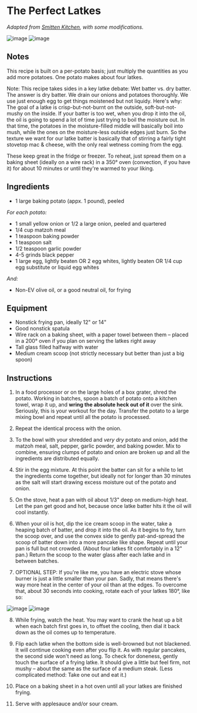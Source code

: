 # The Perfect Latkes

_Adapted from [Smitten Kitchen](https://smittenkitchen.com/2008/12/potato-pancakes-latkes/), with some modifications._

![image](/img/latkesfrying.png)
![image](/img/latkesdone.png)

## Notes

This recipe is built on a per-potato basis; just multiply the quantities as you add more potatoes. One potato makes about four latkes.

Note: This recipe takes sides in a key latke debate: Wet batter vs. dry batter. The answer is dry batter. We drain our onions and potatoes thoroughly. We use just enough egg to get things moistened but not liquidy. Here's why: The goal of a latke is crisp-but-not-burnt on the outside, soft-but-not-mushy on the inside. If your batter is too wet, when you drop it into the oil, the oil is going to spend a lot of time just trying to boil the moisture out. In that time, the potatoes in the moisture-filled middle will basically boil into mush, while the ones on the moisture-less outside edges just burn. So the texture we want for our latke batter is basically that of stirring a fairly tight stovetop mac & cheese, with the only real wetness coming from the egg.

These keep great in the fridge or freezer. To reheat, just spread them on a baking sheet (ideally on a wire rack) in a 350° oven (convection, if you have it) for about 10 minutes or until they're warmed to your liking.

## Ingredients

- 1 large baking potato (appx. 1 pound), peeled

_For each potato:_

- 1 small yellow onion or 1/2 a large onion, peeled and quartered
- 1/4 cup matzoh meal
- 1 teaspoon baking powder
- 1 teaspoon salt
- 1/2 teaspoon garlic powder
- 4-5 grinds black pepper
- 1 large egg, lightly beaten OR 2 egg whites, lightly beaten OR 1/4 cup egg substitute or liquid egg whites

_And:_

- Non-EV olive oil, or a good neutral oil, for frying

## Equipment

- Nonstick frying pan, ideally 12" or 14"
- Good nonstick spatula
- Wire rack on a baking sheet, with a paper towel between them – placed in a 200° oven if you plan on serving the latkes right away
- Tall glass filled halfway with water
- Medium cream scoop (not strictly necessary but better than just a big spoon)

## Instructions

1. In a food processor or on the large holes of a box grater, shred the potato. Working in batches, spoon a batch of potato onto a kitchen towel, wrap it up, and **wring the absolute heck out of it** over the sink. Seriously, this is your workout for the day. Transfer the potato to a large mixing bowl and repeat until all the potato is processed.

2. Repeat the identical process with the onion.

3. To the bowl with your shredded and _very dry_ potato and onion, add the matzoh meal, salt, pepper, garlic powder, and baking powder. Mix to combine, ensuring clumps of potato and onion are broken up and all the ingredients are distributed equally.

4. Stir in the egg mixture. At this point the batter can sit for a while to let the ingredients come together, but ideally not for longer than 30 minutes as the salt will start drawing excess moisture out of the potato and onion.

5. On the stove, heat a pan with oil about 1/3" deep on medium-high heat. Let the pan get good and hot, because once latke batter hits it the oil will cool instantly.

6. When your oil is hot, dip the ice cream scoop in the water, take a heaping batch of batter, and drop it into the oil. As it begins to fry, turn the scoop over, and use the convex side to gently pat-and-spread the scoop of batter down into a more pancake like shape. Repeat until your pan is full but not crowded. (About four latkes fit comfortably in a 12" pan.) Return the scoop to the water glass after each latke and in between batches.

7. OPTIONAL STEP: If you're like me, you have an electric stove whose burner is just a little smaller than your pan. Sadly, that means there's way more heat in the center of your oil than at the edges. To overcome that, about 30 seconds into cooking, rotate each of your latkes 180°, like so:

![image](/img/latkesbefore.png)
![image](/img/latkesafter.png)

8. While frying, watch the heat. You may want to crank the heat up a bit when each batch first goes in, to offset the cooling, then dial it back down as the oil comes up to temperature.

9. Flip each latke when the bottom side is well-browned but not blackened. It will continue cooking even after you flip it. As with regular pancakes, the second side won't need as long. To check for doneness, gently touch the surface of a frying latke. It should give a little but feel firm, not mushy – about the same as the surface of a medium steak. (Less complicated method: Take one out and eat it.)

10. Place on a baking sheet in a hot oven until all your latkes are finished frying.

11. Serve with applesauce and/or sour cream.
